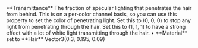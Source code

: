 <tr>
<td>**Transmittance**</td>
<td>The fraction of specular lighting that penetrates the hair from behind. This is on a per-color channel basis, so you can use this property to set the color of penetrating light. Set this to (0, 0, 0) to stop any light from penetrating through the hair. Set this to (1, 1, 1) to have a strong effect with a lot of white light transmitting through the hair.</td>
<td>&#8226; **Material** set to **Hair**</td>
<td>Vector3(0.3, 0.195, 0.09)</td>
</tr>
